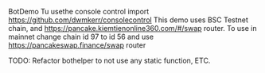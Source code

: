 BotDemo
Tu usethe console control import https://github.com/dwmkerr/consolecontrol
This demo uses BSC Testnet chain, and https://pancake.kiemtienonline360.com/#/swap router.
To use in mainnet change chain id 97 to id 56 and use https://pancakeswap.finance/swap router

TODO:
Refactor bothelper to not use any static function,
ETC.
